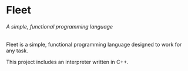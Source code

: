 # Fleet
###### A simple, functional programming language

Fleet is a simple, functional programming language designed to work for any
task.

This project includes an interpreter written in C++.
